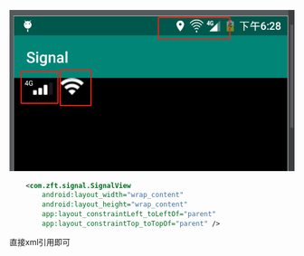 

![](.\pic1.png)

```xml
    <com.zft.signal.SignalView
        android:layout_width="wrap_content"
        android:layout_height="wrap_content"
        app:layout_constraintLeft_toLeftOf="parent"
        app:layout_constraintTop_toTopOf="parent" />
```

直接xml引用即可